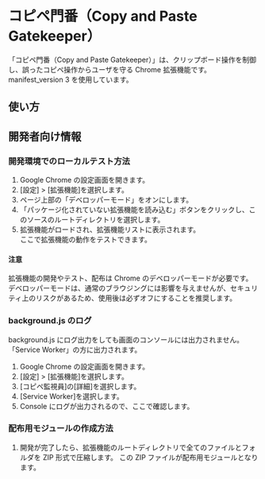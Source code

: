# コピペ門番（Copy and Paste Gatekeeper）

「コピペ門番（Copy and Paste Gatekeeper）」は、クリップボード操作を制御し、誤ったコピペ操作からユーザを守る Chrome 拡張機能です。
manifest_version 3 を使用しています。

## 使い方

## 開発者向け情報

### 開発環境でのローカルテスト方法

1. Google Chrome の設定画面を開きます。
2. [設定] > [拡張機能]を選択します。
3. ページ上部の「デベロッパーモード」をオンにします。
4. 「パッケージ化されていない拡張機能を読み込む」ボタンをクリックし、このソースのルートディレクトリを選択します。
5. 拡張機能がロードされ、拡張機能リストに表示されます。  
   ここで拡張機能の動作をテストできます。

#### 注意

拡張機能の開発やテスト、配布は Chrome のデベロッパーモードが必要です。  
デベロッパーモードは、通常のブラウジングには影響を与えませんが、セキュリティ上のリスクがあるため、使用後は必ずオフにすることを推奨します。

### background.js のログ

background.js にログ出力をしても画面のコンソールには出力されません。
「Service Worker」の方に出力されます。

1. Google Chrome の設定画面を開きます。
2. [設定] > [拡張機能]を選択します。
3. [コピペ監視員]の[詳細]を選択します。
4. [Service Worker]を選択します。
5. Console にログが出力されるので、ここで確認します。

### 配布用モジュールの作成方法

1. 開発が完了したら、拡張機能のルートディレクトリで全てのファイルとフォルダを ZIP 形式で圧縮します。
   この ZIP ファイルが配布用モジュールとなります。
